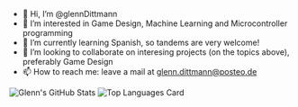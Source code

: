 - 👋 Hi, I’m @glennDittmann
- 👀 I’m interested in Game Design, Machine Learning and Microcontroller programming 
- 🌱 I’m currently learning Spanish, so tandems are very welcome!
- 💞️ I’m looking to collaborate on interesing projects (on the topics above), preferably Game Design
- 📫 How to reach me: leave a mail at glenn.dittmann@posteo.de


![Glenn's GitHub Stats](https://github-readme-stats.vercel.app/api?username=glennDittmann&count_private=true&include_all_commits=true&show_icons=true&hide_border=true)
![Top Languages Card](https://github-readme-stats.vercel.app/api/top-langs/?username=glennDittmann&count_private=true&include_all_commits=true&show_icons=true&hide_border=true)



<!---
glennDittmann/glennDittmann is a ✨ special ✨ repository because its `README.md` (this file) appears on your GitHub profile.
You can click the Preview link to take a look at your changes.
--->
